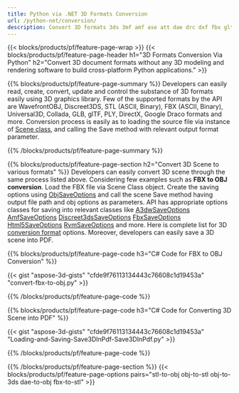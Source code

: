 ```yaml
---
title: Python via .NET 3D Formats Conversion
url: /python-net/conversion/
description: Convert 3D formats 3ds 3mf amf ase att dae drc dxf fbx gltf jt obj ply rvm stl u3d usdz usd vrml x with few lines of C# code via Python library.
---
```


{{< blocks/products/pf/feature-page-wrap >}}
{{< blocks/products/pf/feature-page-header h1="3D Formats Conversion Via Python" h2="Convert 3D document formats without any 3D modeling and rendering software to build cross-platform Python applications." >}}

{{% blocks/products/pf/feature-page-summary %}}
Developers can easily read, create, convert, update and control the substance of 3D formats easily using 3D graphics library. Few of the supported formats by the API are WavefrontOBJ, Discreet3DS, STL (ASCII, Binary), FBX (ASCII, Binary),  Universal3D, Collada, GLB, glTF,  PLY, DirectX, Google Draco formats and more. Conversion process is easily as to loading the source file via instance of [Scene class](https://apireference.aspose.com/3d/net/aspose.threed/scene), and calling the Save method with relevant output format parameter.

{{% /blocks/products/pf/feature-page-summary  %}}

{{% blocks/products/pf/feature-page-section  h2="Convert 3D Scene to various formats" %}}
Developers can easily convert 3D scene through the same process listed above. Considering few examples such as **FBX to OBJ conversion**. Load the FBX file via Scene Class object.  Create the saving options using [ObjSaveOptions](https://apireference.aspose.com/3d/net/aspose.threed.formats/objsaveoptions) and call the scene Save method having output file path and obj options as parameters. API has appropriate options classes for saving into relevant classes like [A3dwSaveOptions](https://apireference.aspose.com/3d/net/aspose.threed.formats/a3dwsaveoptions) [AmfSaveOptions](https://apireference.aspose.com/3d/net/aspose.threed.formats/amfsaveoptions) [Discreet3dsSaveOptions](https://apireference.aspose.com/3d/net/aspose.threed.formats/discreet3dssaveoptions) [FbxSaveOptions](https://apireference.aspose.com/3d/net/aspose.threed.formats/fbxsaveoptions) [Html5SaveOptions](https://apireference.aspose.com/3d/net/aspose.threed.formats/html5saveoptions) [RvmSaveOptions](https://apireference.aspose.com/3d/net/aspose.threed.formats/rvmsaveoptions) and more. Here is complete list for 3D [conversion format](https://apireference.aspose.com/3d/net/aspose.threed.formats) options. Moreover, developers can easily save a 3D scene into PDF.

{{% blocks/products/pf/feature-page-code h3="C# Code for FBX to OBJ Conversion" %}}

{{< gist "aspose-3d-gists" "cfde9f76113134443c76608c1d19453a" "convert-fbx-to-obj.py" >}}

{{% /blocks/products/pf/feature-page-code  %}}

{{% blocks/products/pf/feature-page-code h3="C# Code for Converting 3D Scene into PDF" %}}

{{< gist "aspose-3d-gists" "cfde9f76113134443c76608c1d19453a" "Loading-and-Saving-Save3DInPdf-Save3DInPdf.py" >}}

{{% /blocks/products/pf/feature-page-code  %}}


{{% /blocks/products/pf/feature-page-section %}}
{{< blocks/products/pf/feature-page-options pairs="stl-to-obj obj-to-stl obj-to-3ds dae-to-obj fbx-to-stl" >}}
